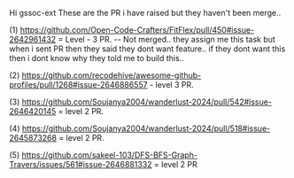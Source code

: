 Hi gssoc-ext These are the PR i have raised but they haven't been merge..

(1) https://github.com/Open-Code-Crafters/FitFlex/pull/450#issue-2642961432 = Level - 3 PR.
-- Not merged.. 
they assign me this task but when i sent PR then they said they dont want feature..
if they dont want this then i dont know why they told me to build  this..

                 
(2) https://github.com/recodehive/awesome-github-profiles/pull/1268#issue-2646886557 - level 3 PR.

(3) https://github.com/Soujanya2004/wanderlust-2024/pull/542#issue-2646420145 = level 2 PR.

(4) https://github.com/Soujanya2004/wanderlust-2024/pull/518#issue-2645873268 = level 2 PR.

(5) https://github.com/sakeel-103/DFS-BFS-Graph-Travers/issues/561#issue-2646881332 = level 2 PR
